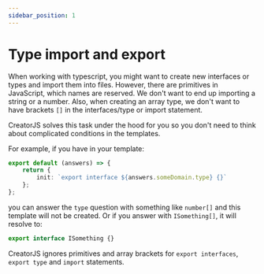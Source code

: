 ```yaml
---
sidebar_position: 1
---
```


# Type import and export

When working with typescript, you might want to create new interfaces or types and import them into files.
However, there are primitives in JavaScript, which names are reserved. We don't want to end up importing a string or a number.
Also, when creating an array type, we don't want to have brackets `[]` in the interfaces/type or import statement.

CreatorJS solves this task under the hood for you so you don't need to think about complicated conditions in the templates.

For example, if you have in your template:
```ts
export default (answers) => {
    return {
        init: `export interface ${answers.someDomain.type} {}`
    };
};
```
you can answer the `type` question with something like `number[]` and this template will not be created.
Or if you answer with `ISomething[]`, it will resolve to:
```ts
export interface ISomething {}
```

CreatorJS ignores primitives and array brackets for `export interfaces`, `export type` and `import` statements.
